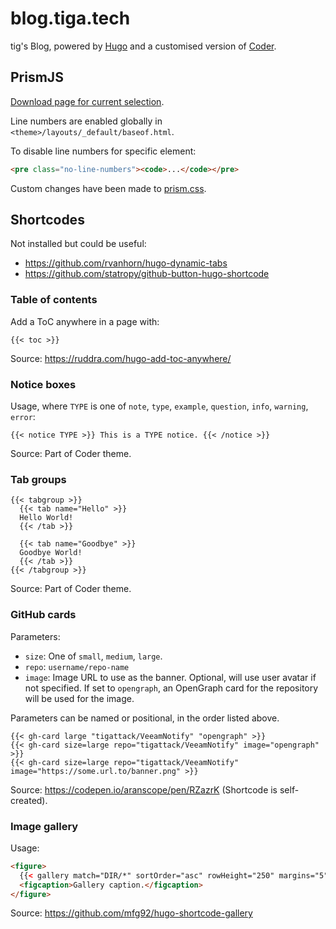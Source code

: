# blog.tiga.tech

tig's Blog, powered by [Hugo](https://gohugo.io/) and a customised version of [Coder](https://github.com/luizdepra/hugo-coder/).

## PrismJS

[Download page for current selection](https://prismjs.com/download.html#themes=prism-twilight&languages=markup+css+clike+javascript+bash+diff+docker+hcl+json+json5+nginx+powershell+python+regex+yaml&plugins=line-highlight+line-numbers+autolinker+highlight-keywords+command-line+toolbar+copy-to-clipboard).

Line numbers are enabled globally in `<theme>/layouts/_default/baseof.html`.

To disable line numbers for specific element:
```html
<pre class="no-line-numbers"><code>...</code></pre>
```

Custom changes have been made to [prism.css](static/css/prism.css).

## Shortcodes

Not installed but could be useful:

* <https://github.com/rvanhorn/hugo-dynamic-tabs>
* <https://github.com/statropy/github-button-hugo-shortcode>


### Table of contents

Add a ToC anywhere in a page with:

```text
{{< toc >}}
```

Source: <https://ruddra.com/hugo-add-toc-anywhere/>

### Notice boxes

Usage, where `TYPE` is one of `note`, `type`, `example`, `question`, `info`, `warning`, `error`:

```text
{{< notice TYPE >}} This is a TYPE notice. {{< /notice >}}
```

Source: Part of Coder theme.

### Tab groups

```text
{{< tabgroup >}}
  {{< tab name="Hello" >}}
  Hello World!
  {{< /tab >}}

  {{< tab name="Goodbye" >}}
  Goodbye World!
  {{< /tab >}}
{{< /tabgroup >}}
```

Source: Part of Coder theme.

### GitHub cards

Parameters:
* `size`: One of `small`, `medium`, `large`.
* `repo`: `username/repo-name`
* `image`: Image URL to use as the banner. Optional, will use user avatar if not specified. If set to `opengraph`, an OpenGraph card for the repository will be used for the image.

Parameters can be named or positional, in the order listed above.

```text
{{< gh-card large "tigattack/VeeamNotify" "opengraph" >}}
{{< gh-card size=large repo="tigattack/VeeamNotify" image="opengraph" >}}
{{< gh-card size=large repo="tigattack/VeeamNotify" image="https://some.url.to/banner.png" >}}
```

Source: <https://codepen.io/aranscope/pen/RZazrK> (Shortcode is self-created).

### Image gallery

Usage:

```html
<figure>
  {{< gallery match="DIR/*" sortOrder="asc" rowHeight="250" margins="5" thumbnailResizeOptions="600x600 q90 Lanczos" showExif=false previewType="blur" embedPreview="true" loadJQuery=true >}}
  <figcaption>Gallery caption.</figcaption>
</figure>
```

Source: <https://github.com/mfg92/hugo-shortcode-gallery>
